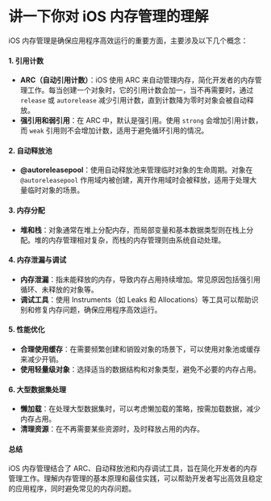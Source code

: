 # 讲一下你对 iOS 内存管理的理解

iOS 内存管理是确保应用程序高效运行的重要方面，主要涉及以下几个概念：

#### 1. 引用计数

* **ARC（自动引用计数）**：iOS 使用 ARC 来自动管理内存，简化开发者的内存管理工作。每当创建一个对象时，它的引用计数会加一，当不再需要时，通过 `release` 或 `autorelease` 减少引用计数，直到计数降为零时对象会被自动释放。
* **强引用和弱引用**：在 ARC 中，默认是强引用。使用 `strong` 会增加引用计数，而 `weak` 引用则不会增加计数，适用于避免循环引用的情况。

#### 2. 自动释放池

* **@autoreleasepool**：使用自动释放池来管理临时对象的生命周期。对象在 `@autoreleasepool` 作用域内被创建，离开作用域时会被释放，适用于处理大量临时对象的场景。

#### 3. 内存分配

* **堆和栈**：对象通常在堆上分配内存，而局部变量和基本数据类型则在栈上分配。堆的内存管理相对复杂，而栈的内存管理则由系统自动处理。

#### 4. 内存泄漏与调试

* **内存泄漏**：指未能释放的内存，导致内存占用持续增加。常见原因包括强引用循环、未释放的对象等。
* **调试工具**：使用 Instruments（如 Leaks 和 Allocations）等工具可以帮助识别和修复内存问题，确保应用程序高效运行。

#### 5. 性能优化

* **合理使用缓存**：在需要频繁创建和销毁对象的场景下，可以使用对象池或缓存来减少开销。
* **使用轻量级对象**：选择适当的数据结构和对象类型，避免不必要的内存占用。

#### 6. 大型数据集处理

* **懒加载**：在处理大型数据集时，可以考虑懒加载的策略，按需加载数据，减少内存占用。
* **清理资源**：在不再需要某些资源时，及时释放占用的内存。

#### 总结

iOS 内存管理结合了 ARC、自动释放池和内存调试工具，旨在简化开发者的内存管理工作。理解内存管理的基本原理和最佳实践，可以帮助开发者写出高效且稳定的应用程序，同时避免常见的内存问题。
